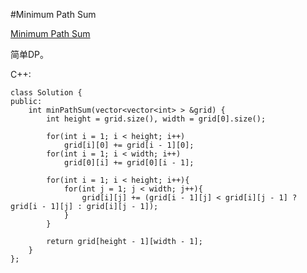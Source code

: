 ﻿#Minimum Path Sum

[Minimum Path Sum](https://leetcode.com/problems/minimum-path-sum/ "Minimum Path Sum")

简单DP。

C++:

    class Solution {
    public:
        int minPathSum(vector<vector<int> > &grid) {
            int height = grid.size(), width = grid[0].size();
            
            for(int i = 1; i < height; i++)
                grid[i][0] += grid[i - 1][0];
            for(int i = 1; i < width; i++)
                grid[0][i] += grid[0][i - 1];
                
            for(int i = 1; i < height; i++){
                for(int j = 1; j < width; j++){
                    grid[i][j] += (grid[i - 1][j] < grid[i][j - 1] ? grid[i - 1][j] : grid[i][j - 1]);
                }
            }
            
            return grid[height - 1][width - 1];
        }
    };